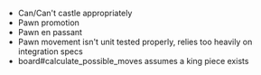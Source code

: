 - Can/Can't castle appropriately
- Pawn promotion
- Pawn en passant
- Pawn movement isn't unit tested properly, relies too heavily on integration specs
- board#calculate_possible_moves assumes a king piece exists

